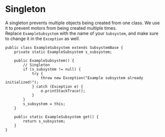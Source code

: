 Singleton
===
A singleton prevents multiple objects being created from one class. We use it to prevent motors from being created multiple times.  
Replace `ExampleSubsystem` with the name of your `Subsystem`, and make sure to change it in the `Exception` as well.

	public class ExampleSubsystem extends SubsystemBase {
		private static ExampleSubsystem s_subsystem;
	
		public ExampleSubsystem() {
			// Singleton
			if (s_subsystem != null) {
				try {
					throw new Exception("Example subsystem already initialized!");
				} catch (Exception e) {
					e.printStackTrace();
				}
			}
			s_subsystem = this;
		}
	
		public static ExampleSubsystem get() {
			return s_subsystem;
		}
	}